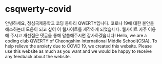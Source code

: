 # csqwerty-covid
안녕하세요, 청심국제중학교 코딩 동아리 QWERTY입니다. 코로나 19에 대한 불안을 해소하는데 도움이 되고 싶어 이 웹사이트를 제작하게 되었습니다. 웹사이트 자주 이용해 주시고 개선점은 댓글을 통해 말씀해주시면 감사하겠습니다!
Hello, we are a coding club QWERTY of Cheongshim International Middle School(CSIA). To help relieve the anxiety due to COVID 19, we created this website. Please use this website as much as you want and we would be happy to receive any feedback about the website.
